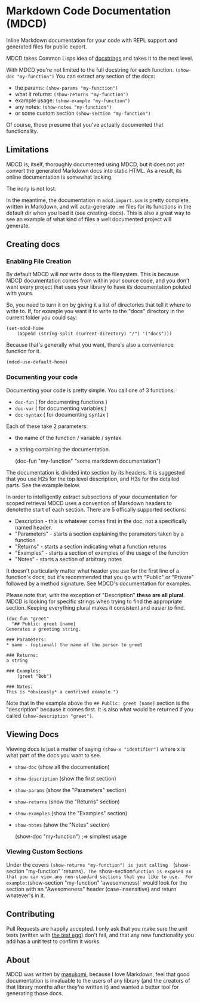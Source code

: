 # Markdown Code Documentation (MDCD)

Inline Markdown documentation for your code with REPL support and generated
files for public export.

MDCD takes Common Lisps idea of [docstrings](http://en.wikipedia.org/wiki/Docstring#Lisp) 
and takes it to the next level. 

With MDCD you're not limited to the full docstring for each function. `(show-doc "my-function")` You can extract any section of the docs: 
* the params: `(show-params "my-function")` 
* what it returns: `(show-returns "my-function")`
* example usage: `(show-example "my-function")`
* any notes: `(show-notes "my-function")`
* or some custom section `(show-section "my-function")`

Of course, those presume that you've actually documented 
that functionality.

## Limitations
MDCD is, itself, thoroughly documented using MDCD, but it does not 
*yet* convert the generated Markdown docs into static HTML. As a 
result, its online documentation is somewhat lacking. 

The irony is not lost. 

In the meantime, the documentation in `mdcd.import.scm` is pretty complete, 
written in Markdown, and will auto-generate `.md` files for its functions 
in the default dir when you load it (see creating-docs). This is also a 
great way to see an example of what kind of files a well documented 
project will generate.

## Creating docs

### Enabling File Creation
By default MDCD will _not_ write docs to the filesystem. This is because 
MDCD documentation comes from within your source code, and you
don't want every project that uses your library to have _its_ documentation
poluted with yours. 

So, you need to turn it on by giving it a list of directories that tell it
where to write to. If, for example you want it to write to the "docs" 
directory in the current folder you could say: 

	(set-mdcd-home 
		(append (string-split (current-directory) "/") '("docs")))

Because that's generally what you want, there's also a convenience function for
it.

	(mdcd-use-default-home)

### Documenting your code

Documenting your code is pretty simple. You call one of 3 functions: 

* `doc-fun` ( for documenting functions )
* `doc-var` ( for documenting variables )
* `doc-syntax` ( for documenting syntax )

Each of these take 2 parameters: 

* the name of the function / variable / syntax
* a string containing the documentation.

	(doc-fun "my-function" "some markdown documentation")

The documentation is divided into section by its headers. It is suggested that
you use H2s for the top level description, and H3s for the detailed parts. See
the example below.

In order to intelligently extract subsections of your documentation for scoped 
retrieval MDCD uses a convention of Markdown headers to denotethe start of each 
section. There are 5 offically supported sections: 

* Description - this is whatever comes first in the doc, not a specifically
  named header.
* "Parameters" - starts a section explaining the parameters
  taken by a function
* "Returns" - starts a section indicating what a function returns
* "Examples" - starts a section of examples of the usage of the function
* "Notes" - starts a section of arbitrary notes

It doesn't particularly matter what header you use for the first 
line of a function's docs, but it's recommended that you go with 
"Public" or "Private" followed by a method signature. See MDCD's 
documentation for examples.

Please note that, with the exception of "Description" **these are all plural**.
MDCD is looking for specific strings when trying to find the appropriate
section. Keeping everything plural makes it consistent and easier to find.

	(doc-fun "greet"
	  "## Public: greet [name]
	Generates a greeting string.

	### Parameters:
	* name - (optional) the name of the person to greet

	### Returns:
	a string

	### Examples:
	    (greet "Bob")
	
	### Notes:
	This is *obviously* a contrived example.")
	

Note that in the example above the `## Public: greet [name]` section is the 
"description" because it comes first. It is also what would be returned if 
you called `(show-description "greet")`.


## Viewing Docs
Viewing docs is just a matter of saying `(show-x "identifier")` where x is what
part of the docs you want to see.

* `show-doc` (show all the documentation)
* `show-description` (show the first section)
* `show-params` (show the "Parameters" section)
* `show-returns` (show the "Returns" section)
* `show-examples` (show the "Examples" section)
* `show-notes` (show the "Notes" section)


	(show-doc "my-function") ;=> simplest usage 

### Viewing Custom Sections

Under the covers `(show-returns "my-function") is just calling 
`(show-section "my-function" 'returns)`. The `show-section` function is
exposed so that you can view any non-standard sections that you like to use. 
For example: `(show-section "my-function" 'awesomeness)` would look for the
section with an "Awesomeness" header (case-insensitive) and return whatever's 
in it.


## Contributing
Pull Requests are happily accepted. I only ask that you make sure the unit tests 
(written with [the test egg](http://wiki.call-cc.org/eggref/4/test)) don't fail, 
and that any new functionality you add has a unit test to confirm it works. 

## About
MDCD was written by [masukomi](http://masukomi.org), because I love Markdown,
feel that good documentation is invaluable to the users of any library (and the
creators of that library months after they're written it) and wanted a better
tool for generating those docs.

